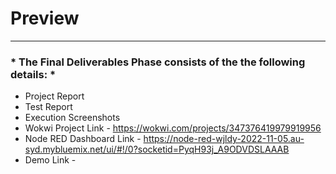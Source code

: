 # Preview 

-----------------------------------------------------------------------------------------------------------------------------------------------------------------------

###  * The Final Deliverables Phase consists of the the following details: *

* Project Report 
* Test Report    
* Execution Screenshots
* Wokwi Project Link - https://wokwi.com/projects/347376419979919956
* Node RED Dashboard Link - https://node-red-wjldy-2022-11-05.au-syd.mybluemix.net/ui/#!/0?socketid=PyqH93j_A9ODVDSLAAAB
* Demo Link      -
